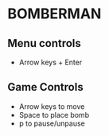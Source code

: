 # BOMBERMAN
## Menu controls
* Arrow keys + Enter
## Game Controls
* Arrow keys to move
* Space to place bomb
* p to pause/unpause